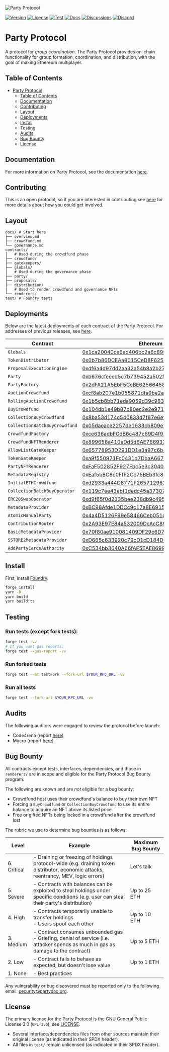 ![Party Protocol](.github/assets/banner.png)

[![Version][version-badge]][version-link]
[![License][license-badge]][license-link]
[![Test][ci-badge]][ci-link]
[![Docs][docs-badge]][docs-link]
[![Discussions][discussions-badge]][discussions-link]
[![Discord][discord-badge]][discord-link]

[version-badge]: https://img.shields.io/github/release/PartyDAO/party-protocol?label=version
[version-link]: https://github.com/PartyDAO/party-protocol/releases
[license-badge]: https://img.shields.io/github/license/PartyDAO/party-protocol
[license-link]: https://github.com/PartyDAO/party-protocol/blob/main/LICENSE
[ci-badge]: https://github.com/PartyDAO/party-protocol/actions/workflows/ci.yml/badge.svg
[ci-link]: https://github.com/PartyDAO/party-protocol/actions/workflows/ci.yml
[docs-badge]: https://img.shields.io/badge/Party-documentation-informational
[docs-link]: https://github.com/PartyDAO/party-protocol/tree/main/docs
[discussions-badge]: https://img.shields.io/badge/Party-discussions-blueviolet
[discussions-link]: https://github.com/PartyDAO/party-protocol/discussions
[discord-badge]: https://img.shields.io/static/v1?logo=discord&label=discord&message=join&color=blue
[discord-link]: https://discord.gg/zUeXpDX8HA

# Party Protocol

A protocol for _group coordination_. The Party Protocol provides on-chain functionality for group formation, coordination, and distribution, with the goal of making Ethereum multiplayer.

## Table of Contents

- [Party Protocol](https://github.com/PartyDAO/party-protocol#party-protocol)
  - [Table of Contents](https://github.com/PartyDAO/party-protocol#table-of-contents)
  - [Documentation](https://github.com/PartyDAO/party-protocol#documentation)
  - [Contributing](https://github.com/PartyDAO/party-protocol#contributing)
  - [Layout](https://github.com/PartyDAO/party-protocol#layout)
  - [Deployments](https://github.com/PartyDAO/party-protocol#deployments)
  - [Install](https://github.com/PartyDAO/party-protocol#install)
  - [Testing](https://github.com/PartyDAO/party-protocol#testing)
  - [Audits](https://github.com/PartyDAO/party-protocol#audits)
  - [Bug Bounty](https://github.com/PartyDAO/party-protocol#bug-bounty)
  - [License](https://github.com/PartyDAO/party-protocol#license)

## Documentation

For more information on Party Protocol, see the documentation [here](https://docs.partydao.org).

## Contributing

This is an open protocol, so if you are interested in contributing see [here](./CONTRIBUTING.md) for more details about how you could get involved.

## Layout

```
docs/ # Start here
├── overview.md
├── crowdfund.md
└── governance.md
contracts/
│   # Used during the crowdfund phase
├── crowdfund/
├── gatekeepers/
├── globals/
│   # Used during the governance phase
├── party/
├── proposals/
├── distribution/
|   # Used to render crowdfund and governance NFTs
└── renderers/
test/ # Foundry tests
```

## Deployments

Below are the latest deployments of each contract of the Party Protocol. For addresses of previous releases, see [here](https://github.com/PartyDAO/party-addresses).

| Contract                      | Ethereum                                                                                                              | Goerli                                                                                                                       | Base                                                                                                                  | Base Goerli                                                                                                                  |
| ----------------------------- | --------------------------------------------------------------------------------------------------------------------- | ---------------------------------------------------------------------------------------------------------------------------- | --------------------------------------------------------------------------------------------------------------------- | ---------------------------------------------------------------------------------------------------------------------------- |
| `Globals`                     | [0x1ca20040ce6ad406bc2a6c89976388829e7fbade](https://etherscan.io/address/0x1ca20040ce6ad406bc2a6c89976388829e7fbade) | [0x753e22d4e112a4d8b07df9c4c578b116e3b48792](https://goerli.etherscan.io/address/0x753e22d4e112a4d8b07df9c4c578b116e3b48792) | [0xcEDe25DF327bD1619Fe25CDa2292e14edAC30717](https://basescan.org/address/0xcEDe25DF327bD1619Fe25CDa2292e14edAC30717) | [0x1b0e8E8DC71b29CE49038569dEF1B3Bc0120F602](https://goerli.basescan.org/address/0x1b0e8E8DC71b29CE49038569dEF1B3Bc0120F602) |
| `TokenDistributor`            | [0x0b7b86DCEAa8015CeD8F625d3b7A961b31fB05FE](https://etherscan.io/address/0x0b7b86DCEAa8015CeD8F625d3b7A961b31fB05FE) | [0x510c2F7e19a8f2537A3fe3Cf847e6583b993FA60](https://goerli.etherscan.io/address/0x510c2F7e19a8f2537A3fe3Cf847e6583b993FA60) | [0x65778953D291DD1e3a97c6b4d8BEea188B650077](https://basescan.org/address/0x65778953D291DD1e3a97c6b4d8BEea188B650077) | [0x1b5cB8bb71edA9059d39c98348095B008b67e734](https://goerli.basescan.org/address/0x1b5cB8bb71edA9059d39c98348095B008b67e734) |
| `ProposalExecutionEngine`     | [0xdf6a4d97dd2aa32a54b8a2b2711f210b711f28f0](https://etherscan.io/address/0xdf6a4d97dd2aa32a54b8a2b2711f210b711f28f0) | [0xc148E6f886CccdA5dEBbBA10d864d007E0C74c85](https://goerli.etherscan.io/address/0xc148E6f886CccdA5dEBbBA10d864d007E0C74c85) | [0xaec4D40045DaF91Bc3049ea9136C7dF04bD8a6af](https://basescan.org/address/0xaec4D40045DaF91Bc3049ea9136C7dF04bD8a6af) | [0xafE8265538F97e9F2Ff459F4aD871892a292419b](https://goerli.basescan.org/address/0xafE8265538F97e9F2Ff459F4aD871892a292419b) |
| `Party`                       | [0xb676cfeeed5c7b739452a502f1eff9ab684a56da](https://etherscan.io/address/0xb676cfeeed5c7b739452a502f1eff9ab684a56da) | [0x72a4b63eceA9465e3984CDEe1354b9CF9030c043](https://goerli.etherscan.io/address/0x72a4b63eceA9465e3984CDEe1354b9CF9030c043) | [0x65EBb1f88AA377ee56E8114234d5721eb4C5BAfd](https://basescan.org/address/0x65EBb1f88AA377ee56E8114234d5721eb4C5BAfd) | [0xe46b1B3D7eF3421D96F06D13d641dD702d44904e](https://goerli.basescan.org/address/0xe46b1B3D7eF3421D96F06D13d641dD702d44904e) |
| `PartyFactory`                | [0x2dFA21A5EbF5CcBE62566458A1baEC6B1F33f292](https://etherscan.io/address/0x2dFA21A5EbF5CcBE62566458A1baEC6B1F33f292) | [0x83e63E8bAba6C6dcb9F3F4324bEfA72AD8f43e44](https://goerli.etherscan.io/address/0x83e63E8bAba6C6dcb9F3F4324bEfA72AD8f43e44) | [0xF8c8fC091C0Cc94a9029d6443050bDfF9097E38A](https://basescan.org/address/0xF8c8fC091C0Cc94a9029d6443050bDfF9097E38A) | [0xa7C2ede6A4ebdE4EE86E600D339F9F236B8C1275](https://goerli.basescan.org/address/0xa7C2ede6A4ebdE4EE86E600D339F9F236B8C1275) |
| `AuctionCrowdfund`            | [0xcf8ab207e1b055871dfa9be2a0cf3acaf2d1b3a7](https://etherscan.io/address/0xcf8ab207e1b055871dfa9be2a0cf3acaf2d1b3a7) | [0x631D392073330f0573AD18Fc64305768657D0D60](https://goerli.etherscan.io/address/0x631D392073330f0573AD18Fc64305768657D0D60) | [0xcF8ab207E1b055871dfa9be2a0Cf3acAf2d1b3A7](https://basescan.org/address/0xcF8ab207E1b055871dfa9be2a0Cf3acAf2d1b3A7) | [0x70a842F6131031266438171731f1d2ACfd9EC891](https://goerli.basescan.org/address/0x70a842F6131031266438171731f1d2ACfd9EC891) |
| `RollingAuctionCrowdfund`     | [0x1b5cb8bb71eda9059d39c98348095b008b67e734](https://etherscan.io/address/0x1b5cb8bb71eda9059d39c98348095b008b67e734) | [0x989Fb364065a80d732837742f960924f343C6E04](https://goerli.etherscan.io/address/0x989Fb364065a80d732837742f960924f343C6E04) | [0x2e8920950677F8545B4Ef80315f48E161CB02D1C](https://basescan.org/address/0x2e8920950677F8545B4Ef80315f48E161CB02D1C) | [0x73B66c97e53301651E69D10743352B411d480c3f](https://goerli.basescan.org/address/0x73B66c97e53301651E69D10743352B411d480c3f) |
| `BuyCrowdfund`                | [0x104db1e49b87c80ec2e2e9716e83a304415c15ce](https://etherscan.io/address/0x104db1e49b87c80ec2e2e9716e83a304415c15ce) | [0x712Dca72Cc443A5f5e03A388b69ab09b4CDAC428](https://goerli.etherscan.io/address/0x712Dca72Cc443A5f5e03A388b69ab09b4CDAC428) | [0x104db1E49b87C80Ec2E2E9716e83A304415C15Ce](https://basescan.org/address/0x104db1E49b87C80Ec2E2E9716e83A304415C15Ce) | [0x4a043c81b2D321C6768f607C2f2E6482CDeCadD0](https://goerli.basescan.org/address/0x4a043c81b2D321C6768f607C2f2E6482CDeCadD0) |
| `CollectionBuyCrowdfund`      | [0x8ba53d174c540833d7f87e6ef97fc85d3d9291b4](https://etherscan.io/address/0x8ba53d174c540833d7f87e6ef97fc85d3d9291b4) | [0x884561d34e6B98a11DaF9Cc5d0d50cEFC664262F](https://goerli.etherscan.io/address/0x884561d34e6B98a11DaF9Cc5d0d50cEFC664262F) | [0x8bA53D174C540833d7F87e6Ef97Fc85d3d9291b4](https://basescan.org/address/0x8bA53D174C540833d7F87e6Ef97Fc85d3d9291b4) | [0x5534C682AebEFA85CA8c955bf324739a3D259284](https://goerli.basescan.org/address/0x5534C682AebEFA85CA8c955bf324739a3D259284) |
| `CollectionBatchBuyCrowdfund` | [0x05daeace2257de1633cb809e2a23387a2742535c](https://etherscan.io/address/0x05daeace2257de1633cb809e2a23387a2742535c) | [0x9926816276CFE4E7c230E14d5a8808C9709Fa51a](https://goerli.etherscan.io/address/0x9926816276CFE4E7c230E14d5a8808C9709Fa51a) | [0x05daeacE2257De1633cb809E2A23387a2742535c](https://basescan.org/address/0x05daeacE2257De1633cb809E2A23387a2742535c) | [0x36DdCBd450aF74bd8D3F7e1Dc24AB5b3091289c7](https://goerli.basescan.org/address/0x36DdCBd450aF74bd8D3F7e1Dc24AB5b3091289c7) |
| `CrowdfundFactory`            | [0xce636adbFCdB6c487c69D4f92603714c2450a0c9](https://etherscan.io/address/0xce636adbFCdB6c487c69D4f92603714c2450a0c9) | [0x5bFADA22929Ce611894c5ba0A1d583459f3f3858](https://goerli.etherscan.io/address/0x5bFADA22929Ce611894c5ba0A1d583459f3f3858) | [0xDe0073207C36A2A8Bc8bb5634f1db74d35b015f9](https://basescan.org/address/0xDe0073207C36A2A8Bc8bb5634f1db74d35b015f9) | [0x4F2843E6C02F3bbD9F4004fC0Ac7FB6e31b5EFb0](https://goerli.basescan.org/address/0x4F2843E6C02F3bbD9F4004fC0Ac7FB6e31b5EFb0) |
| `CrowdfundNFTRenderer`        | [0x899658a410eDd5d6AE766933385fbFE0C4504b3F](https://etherscan.io/address/0x899658a410eDd5d6AE766933385fbFE0C4504b3F) | [0xcF8ab207E1b055871dfa9be2a0Cf3acAf2d1b3A7](https://goerli.etherscan.io/address/0xcF8ab207E1b055871dfa9be2a0Cf3acAf2d1b3A7) | [0x19BcAc3761Df79c9b242Ebe6670898DA7D4bDCB3](https://basescan.org/address/0x19BcAc3761Df79c9b242Ebe6670898DA7D4bDCB3) | [0xCE03B805c942a1DDdaaAD4F7a1C2BC00A96baf75](https://goerli.basescan.org/address/0xCE03B805c942a1DDdaaAD4F7a1C2BC00A96baf75) |
| `AllowListGateKeeper`         | [0x65778953D291DD1e3a97c6b4d8BEea188B650077](https://etherscan.io/address/0x65778953D291DD1e3a97c6b4d8BEea188B650077) | [0x554A3b66Fcd3c9eb7730b21F207a28F1e4954142](https://goerli.etherscan.io/address/0x554A3b66Fcd3c9eb7730b21F207a28F1e4954142) | [0x0EC569Ed2E3D2a61562Ae76539A84b1948F0c7a6](https://basescan.org/address/0x0EC569Ed2E3D2a61562Ae76539A84b1948F0c7a6) | [0x0D43100FcB0F4AbBE7d650440828b3Db80742098](https://goerli.basescan.org/address/0x0D43100FcB0F4AbBE7d650440828b3Db80742098) |
| `TokenGateKeeper`             | [0xa9f550971Fc0431d7DbaA667c92061eD9a1B8E90](https://etherscan.io/address/0xa9f550971Fc0431d7DbaA667c92061eD9a1B8E90) | [0x7FCC6b4c437aA78E6C432d4A459Ae644514Be638](https://goerli.etherscan.io/address/0x7FCC6b4c437aA78E6C432d4A459Ae644514Be638) | [0x9A1C1e8eBD7e50A1280A31d736388A50f3d96a4D](https://basescan.org/address/0x9A1C1e8eBD7e50A1280A31d736388A50f3d96a4D) | [0xF940e28d4320F794150DFB40c7f2f65E371808e6](https://goerli.basescan.org/address/0xF940e28d4320F794150DFB40c7f2f65E371808e6) |
| `PartyNFTRenderer`            | [0xFaF502852F927Fbc5e3c3040648aB968E43bf0b2](https://etherscan.io/address/0xFaF502852F927Fbc5e3c3040648aB968E43bf0b2) | [0xA4DDE8076A9B88F53f80d5Dc508D0656d7Db210D](https://goerli.etherscan.io/address/0xA4DDE8076A9B88F53f80d5Dc508D0656d7Db210D) | [0xAfeEf01d3267bf2dd500a3f988Dc51B52ceCF0Ed](https://basescan.org/address/0xAfeEf01d3267bf2dd500a3f988Dc51B52ceCF0Ed) | [0xc0e0ec5541e26E93D5a9f5E999AB2A0A7F8260ae](https://goerli.basescan.org/address/0xc0e0ec5541e26E93D5a9f5E999AB2A0A7F8260ae) |
| `MetadataRegistry`            | [0xEaf5bBC6c0FfF2Cc75BEb3fc8b53447570A1A2ED](https://etherscan.io/address/0xEaf5bBC6c0FfF2Cc75BEb3fc8b53447570A1A2ED) | [0x59E2844F9ADb537a97011528E699f76934Ef7cc9](https://goerli.etherscan.io/address/0x59E2844F9ADb537a97011528E699f76934Ef7cc9) | [0xA4DDE8076A9B88F53f80d5Dc508D0656d7Db210D](https://basescan.org/address/0xA4DDE8076A9B88F53f80d5Dc508D0656d7Db210D) | [0x39Aa347879C782F1375386FE8f7a39B203fB2e5c](https://goerli.basescan.org/address/0x39Aa347879C782F1375386FE8f7a39B203fB2e5c) |
| `InitialETHCrowdfund`         | [0xd2933a444D8771F265712962BE24096cEa041e0c](https://etherscan.io/address/0xd2933a444D8771F265712962BE24096cEa041e0c) | [0xea6b9F59aeEeD48e60548dDe5e32480cfF1eC447](https://goerli.etherscan.io/address/0xea6b9F59aeEeD48e60548dDe5e32480cfF1eC447) | [0x23C886396CFbaDB0F3bAC4b728150e8A59dC0E10](https://basescan.org/address/0x23C886396CFbaDB0F3bAC4b728150e8A59dC0E10) | [0x6a360CAee9a8313c64c72Fa2eB8E59F9B5218368](https://goerli.basescan.org/address/0x6a360CAee9a8313c64c72Fa2eB8E59F9B5218368) |
| `CollectionBatchBuyOperator`  | [0x119c7ee43ebf1dedc45a3730735583bd39e32579](https://etherscan.io/address/0x119c7ee43ebf1dedc45a3730735583bd39e32579) | [0x039d2e6AEf994445b00b6B55524bAcA0B0Be78DB](https://goerli.etherscan.io/address/0x039d2e6AEf994445b00b6B55524bAcA0B0Be78DB) | [0x510c2F7e19a8f2537A3fe3Cf847e6583b993FA60](https://basescan.org/address/0x510c2F7e19a8f2537A3fe3Cf847e6583b993FA60) | [0x4fD82CF0C955Acc0715Ef1440b8D1F2768C9a278](https://goerli.basescan.org/address/0x4fD82CF0C955Acc0715Ef1440b8D1F2768C9a278) |
| `ERC20SwapOperator`           | [0xd9f65f0d2135bee238db9c49558632eb6030caa7](https://etherscan.io/address/0xd9f65f0d2135bee238db9c49558632eb6030caa7) | [0x88B08D166cf2779c1E2ef6C1171214E782831814](https://goerli.etherscan.io/address/0x88B08D166cf2779c1E2ef6C1171214E782831814) | [0xdF6a4d97dd2Aa32a54B8a2b2711F210b711F28f0](https://basescan.org/address/0xdF6a4d97dd2Aa32a54B8a2b2711F210b711F28f0) | [0xca874ED4D1828aE092250d5F00F1C206A944baA4](https://goerli.basescan.org/address/0xca874ED4D1828aE092250d5F00F1C206A944baA4) |
| `MetadataProvider`            | [0xBC98Afde1DDCc9c17a8E69157b83b8971007cF92](https://etherscan.io/address/0xBC98Afde1DDCc9c17a8E69157b83b8971007cF92) | [0xC9846AD49F40bc66217280731Fc8EaEA37231979](https://goerli.etherscan.io/address/0xC9846AD49F40bc66217280731Fc8EaEA37231979) | [0xe06e71867bB25Fe6b56b854500961D4D9dd7c12e](https://basescan.org/address/0xe06e71867bB25Fe6b56b854500961D4D9dd7c12e) | [0x480f02Ca2E29A71bac6E314879E487a49a237E1B](https://goerli.basescan.org/address/0x480f02Ca2E29A71bac6E314879E487a49a237E1B) |
| `AtomicManualParty`           | [0x4a4D5126F99e58466Ceb051d17661bAF0BE2Cf93](https://etherscan.io/address/0x4a4D5126F99e58466Ceb051d17661bAF0BE2Cf93) | [0xb24aa5a8E4a6bb691DF4B722E79Da7842BFB8A68](https://goerli.etherscan.io/address/0xb24aa5a8E4a6bb691DF4B722E79Da7842BFB8A68) | [0xA138Bc79434Be2e134174f59277092F22b23bA91](https://basescan.org/address/0xA138Bc79434Be2e134174f59277092F22b23bA91) | [0x1B78e1801C83c176161101d448E27FbCD66f178e](https://goerli.basescan.org/address/0x1B78e1801C83c176161101d448E27FbCD66f178e) |
| `ContributionRouter`          | [0x2A93E97E84a532009DcAcC897295c6387Fd5c7e9](https://etherscan.io/address/0x2A93E97E84a532009DcAcC897295c6387Fd5c7e9) | [0x2EAf43684FF4655FC2Dd5827Ce9302c82eEc7a51](https://goerli.etherscan.io/address/0x2EAf43684FF4655FC2Dd5827Ce9302c82eEc7a51) | [0xD9F65f0d2135BeE238db9c49558632Eb6030CAa7](https://basescan.org/address/0xD9F65f0d2135BeE238db9c49558632Eb6030CAa7) | [0x53998d625B7Bb9252af9C5324a639e5Ca7bc50bF](https://goerli.basescan.org/address/0x53998d625B7Bb9252af9C5324a639e5Ca7bc50bF) |
| `BasicMetadataProvider`       | [0x70f80ae910081409DF29c6D779Cd83208B751636](https://etherscan.io/address/0x70f80ae910081409DF29c6D779Cd83208B751636) | [0x8816cec81d3221a8bc6c0760bcb33e646d355efb](https://goerli.etherscan.io/address/0x8816cec81d3221a8bc6c0760bcb33e646d355efb) | [0x39244498E639C4B24910E73DFa3622881D456724](https://basescan.org/address/0x39244498E639C4B24910E73DFa3622881D456724) | [0x104db1E49b87C80Ec2E2E9716e83A304415C15Ce](https://goerli.basescan.org/address/0x104db1E49b87C80Ec2E2E9716e83A304415C15Ce) |
| `SSTORE2MetadataProvider`     | [0xD665c633920c79cD1cD184D08AAC2cDB2711073c](https://etherscan.io/address/0xD665c633920c79cD1cD184D08AAC2cDB2711073c) | [0xdc693c350fbfe628d11f21ab154f0abec958fc61](https://goerli.etherscan.io/address/0xdc693c350fbfe628d11f21ab154f0abec958fc61) | [0xFaF502852F927Fbc5e3c3040648aB968E43bf0b2](https://basescan.org/address/0xFaF502852F927Fbc5e3c3040648aB968E43bf0b2) | [0x8bA53D174C540833d7F87e6Ef97Fc85d3d9291b4](https://goerli.basescan.org/address/0x8bA53D174C540833d7F87e6Ef97Fc85d3d9291b4) |
| `AddPartyCardsAuthority`      | [0xC534bb3640A66fAF5EAE8699FeCE511e1c331cAD](https://etherscan.io/address/0xC534bb3640A66fAF5EAE8699FeCE511e1c331cAD) | [0xaf308964C34De533c4110776e33B4a8a03f9fE79](https://goerli.etherscan.io/address/0xaf308964C34De533c4110776e33B4a8a03f9fE79) | [0x4a4D5126F99e58466Ceb051d17661bAF0BE2Cf93](https://basescan.org/address/0x4a4D5126F99e58466Ceb051d17661bAF0BE2Cf93) | [0x05daeacE2257De1633cb809E2A23387a2742535c](https://goerli.basescan.org/address/0x05daeacE2257De1633cb809E2A23387a2742535c) |

## Install

First, install [Foundry](https://book.getfoundry.sh/getting-started/installation.html).

```bash
forge install
yarn -D
yarn build
yarn build:ts
```

## Testing

### Run tests (except fork tests):

```bash
forge test -vv
# If you want gas reports:
forge test --gas-report -vv
```

### Run forked tests

```bash
forge test --mt testFork --fork-url $YOUR_RPC_URL -vv
```

### Run all tests

```bash
forge test --fork-url $YOUR_RPC_URL -vv
```

## Audits

The following auditors were engaged to review the protocol before launch:

- Code4rena (report [here](./audits/partydao-c4-report.md))
- Macro (report [here](./audits/Party-Protocol-Macro-Audit.pdf))

## Bug Bounty

All contracts except tests, interfaces, dependencies, and those in `renderers/` are in scope and eligible for the Party Protocol Bug Bounty program.

The following are known and are _not_ eligible for a bug bounty:

- Crowdfund host uses their crowdfund's balance to buy their own NFT
- Forcing a `BuyCrowdfund` or `CollectionBuyCrowdfund` to use its entire balance to acquire an NFT above its listed price
- Free or gifted NFTs being locked in a crowdfund after the crowdfund lost

The rubric we use to determine bug bounties is as follows:

| **Level**   | **Example**                                                                                                                                                                                      | **Maximum Bug Bounty** |
| ----------- | ------------------------------------------------------------------------------------------------------------------------------------------------------------------------------------------------ | ---------------------- |
| 6. Critical | - Draining or freezing of holdings protocol-wide (e.g. draining token distributor, economic attacks, reentrancy, MEV, logic errors)                                                              | Let's talk             |
| 5. Severe   | - Contracts with balances can be exploited to steal holdings under specific conditions (e.g. user can steal their party's distribution) | Up to 25 ETH           |
| 4. High     | - Contracts temporarily unable to transfer holdings<br>- Users spoof each other                                                                                                                  | Up to 10 ETH           |
| 3. Medium   | - Contract consumes unbounded gas<br>- Griefing, denial of service (i.e. attacker spends as much in gas as damage to the contract)                                                               | Up to 5 ETH            |
| 2. Low      | - Contract fails to behave as expected, but doesn't lose value                                                                                                                                   | Up to 1 ETH            |
| 1. None     | - Best practices                                                                                                                                                                                 |                        |

Any vulnerability or bug discovered must be reported only to the following email: [security@partydao.org](mailto:security@partydao.org).

## License

The primary license for the Party Protocol is the GNU General Public License 3.0 (`GPL-3.0`), see [LICENSE](./LICENSE).

- Several interface/dependencies files from other sources maintain their original license (as indicated in their SPDX header).
- All files in `test/` remain unlicensed (as indicated in their SPDX header).
